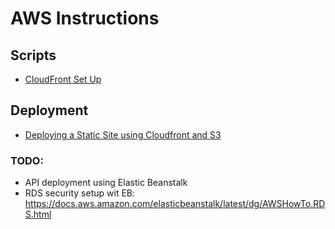 # AWS Instructions

## Scripts
- [CloudFront Set Up](s3-cloudfront-script.md)

## Deployment
- [Deploying a Static Site using Cloudfront and S3](s3-cloudfront-deployment.md)

### TODO:
- API deployment using Elastic Beanstalk
- RDS security setup wit EB: https://docs.aws.amazon.com/elasticbeanstalk/latest/dg/AWSHowTo.RDS.html